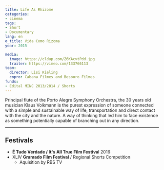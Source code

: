 ```yaml
---
title: Life As Rhizome
categories:
- cinema
tags:
- Short
- Documentary
lang: en
o_title: Vida Como Rizoma
year: 2015

media:
  image: https://cldup.com/Z6KAcvtPdd.jpg
  trailer: https://vimeo.com/133766113
team:
  director: Lisi Kieling
  copro: Cabana Filmes and Besouro Filmes
funds:
- Edital MINC 2013/2014 / Shorts
---
```


Principal flute of the Porto Alegre Symphony Orchestra, the 30 years old musician Klaus Volkmann is the purest expression of someone connected with a simple and sustainable way of life, transportation and direct contact with the city and the nature. A way of thinking that led him to face existence as something potentially capable of branching out in any direction.

---

## Festivals
* **É Tudo Verdade / It's All True Film Festival** 2016
* XLIV **Gramado Film Festival** / Regional Shorts Competition
  * Aquisition by RBS TV
